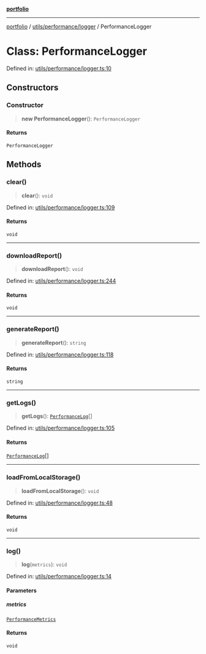 [**portfolio**](../../../../README.md)

***

[portfolio](../../../../modules.md) / [utils/performance/logger](../README.md) / PerformanceLogger

# Class: PerformanceLogger

Defined in: [utils/performance/logger.ts:10](https://github.com/tnorlund/Portfolio/blob/16a20d9581c3a0b225aa98c97250aeae19945fe7/portfolio/utils/performance/logger.ts#L10)

## Constructors

### Constructor

> **new PerformanceLogger**(): `PerformanceLogger`

#### Returns

`PerformanceLogger`

## Methods

### clear()

> **clear**(): `void`

Defined in: [utils/performance/logger.ts:109](https://github.com/tnorlund/Portfolio/blob/16a20d9581c3a0b225aa98c97250aeae19945fe7/portfolio/utils/performance/logger.ts#L109)

#### Returns

`void`

***

### downloadReport()

> **downloadReport**(): `void`

Defined in: [utils/performance/logger.ts:244](https://github.com/tnorlund/Portfolio/blob/16a20d9581c3a0b225aa98c97250aeae19945fe7/portfolio/utils/performance/logger.ts#L244)

#### Returns

`void`

***

### generateReport()

> **generateReport**(): `string`

Defined in: [utils/performance/logger.ts:118](https://github.com/tnorlund/Portfolio/blob/16a20d9581c3a0b225aa98c97250aeae19945fe7/portfolio/utils/performance/logger.ts#L118)

#### Returns

`string`

***

### getLogs()

> **getLogs**(): [`PerformanceLog`](../interfaces/PerformanceLog.md)[]

Defined in: [utils/performance/logger.ts:105](https://github.com/tnorlund/Portfolio/blob/16a20d9581c3a0b225aa98c97250aeae19945fe7/portfolio/utils/performance/logger.ts#L105)

#### Returns

[`PerformanceLog`](../interfaces/PerformanceLog.md)[]

***

### loadFromLocalStorage()

> **loadFromLocalStorage**(): `void`

Defined in: [utils/performance/logger.ts:48](https://github.com/tnorlund/Portfolio/blob/16a20d9581c3a0b225aa98c97250aeae19945fe7/portfolio/utils/performance/logger.ts#L48)

#### Returns

`void`

***

### log()

> **log**(`metrics`): `void`

Defined in: [utils/performance/logger.ts:14](https://github.com/tnorlund/Portfolio/blob/16a20d9581c3a0b225aa98c97250aeae19945fe7/portfolio/utils/performance/logger.ts#L14)

#### Parameters

##### metrics

[`PerformanceMetrics`](../../monitor/interfaces/PerformanceMetrics.md)

#### Returns

`void`
